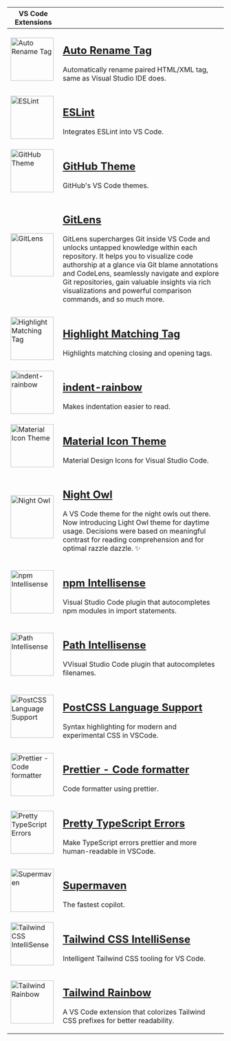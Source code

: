 | VS Code Extensions                                                                                                                                                                                                                                                                                                      |                                                                                                                                                                                                                                                                                                                                                                                                                                                            |
------------------------------------------------------------------------------------------------------------------------------------------------------------------------------------------------------------------------------------------------------------------------------------------------------------------------- | ---------------------------------------------------------------------------------------------------------------------------------------------------------------------------------------------------------------------------------------------------------------------------------------------------------------------------------------------------------------------------------------------------------------------------------------------------------- |
| <a href="https://marketplace.visualstudio.com/items?itemName=formulahendry.auto-rename-tag"><img width="100" src="https://formulahendry.gallerycdn.vsassets.io/extensions/formulahendry/auto-rename-tag/0.1.10/1644319230173/Microsoft.VisualStudio.Services.Icons.Default" alt="Auto Rename Tag">                      | <h2><a href="https://marketplace.visualstudio.com/items?itemName=formulahendry.auto-rename-tag">Auto Rename Tag</a></h2><p>Automatically rename paired HTML/XML tag, same as Visual Studio IDE does.</p>                                                                                                                                                                                                                                                   |
| <a href="https://marketplace.visualstudio.com/items?itemName=dbaeumer.vscode-eslint"><img width="100" src="https://dbaeumer.gallerycdn.vsassets.io/extensions/dbaeumer/vscode-eslint/2.3.0/1670230582430/Microsoft.VisualStudio.Services.Icons.Default" alt="ESLint">                                                   | <h2><a href="https://marketplace.visualstudio.com/items?itemName=dbaeumer.vscode-eslint">ESLint</a></h2><p>Integrates ESLint into VS Code.</p>                                                                                                                                                                                                                                                                                                             |
| <a href="https://marketplace.visualstudio.com/items?itemName=GitHub.github-vscode-theme"><img width="100" src="https://github.gallerycdn.vsassets.io/extensions/github/github-vscode-theme/6.3.2/1658208918815/Microsoft.VisualStudio.Services.Icons.Default" alt="GitHub Theme">                                       | <h2><a href="https://marketplace.visualstudio.com/items?itemName=GitHub.github-vscode-theme">GitHub Theme</a></h2><p>GitHub's VS Code themes.</p>                                                                                                                                                                                                                                                                                                          |
| <a href="https://marketplace.visualstudio.com/items?itemName=eamodio.gitlens"><img width="100" src="https://eamodio.gallerycdn.vsassets.io/extensions/eamodio/gitlens/2022.12.2304/1671786476796/Microsoft.VisualStudio.Services.Icons.Default" alt="GitLens">                                                          | <h2><a href="https://marketplace.visualstudio.com/items?itemName=eamodio.gitlens">GitLens</a></h2><p>GitLens supercharges Git inside VS Code and unlocks untapped knowledge within each repository. It helps you to visualize code authorship at a glance via Git blame annotations and CodeLens, seamlessly navigate and explore Git repositories, gain valuable insights via rich visualizations and powerful comparison commands, and so much more.</p> |
| <a href="https://marketplace.visualstudio.com/items?itemName=vincaslt.highlight-matching-tag"><img width="100" src="https://vincaslt.gallerycdn.vsassets.io/extensions/vincaslt/highlight-matching-tag/0.10.1/1624720983176/Microsoft.VisualStudio.Services.Icons.Default" alt="Highlight Matching Tag">                | <h2><a href="https://marketplace.visualstudio.com/items?itemName=vincaslt.highlight-matching-tag">Highlight Matching Tag</a></h2><p>Highlights matching closing and opening tags.</p>                                                                                                                                                                                                                                                                      |
| <a href="https://marketplace.visualstudio.com/items?itemName=oderwat.indent-rainbow"><img width="100" src="https://oderwat.gallerycdn.vsassets.io/extensions/oderwat/indent-rainbow/8.3.1/1649543509070/Microsoft.VisualStudio.Services.Icons.Default" alt="indent-rainbow">                                            | <h2><a href="https://marketplace.visualstudio.com/items?itemName=oderwat.indent-rainbow">indent-rainbow</a></h2><p>Makes indentation easier to read.</p>                                                                                                                                                                                                                                                                                                   |
| <a href="https://marketplace.visualstudio.com/items?itemName=PKief.material-icon-theme"><img width="100" src="https://pkief.gallerycdn.vsassets.io/extensions/pkief/material-icon-theme/4.23.1/1671815617902/Microsoft.VisualStudio.Services.Icons.Default" alt="Material Icon Theme">                                  | <h2><a href="https://marketplace.visualstudio.com/items?itemName=PKief.material-icon-theme">Material Icon Theme</a></h2><p>Material Design Icons for Visual Studio Code.</p>                                                                                                                                                                                                                                                                               |
| <a href="https://marketplace.visualstudio.com/items?itemName=sdras.night-owl"><img width="100" src="https://sdras.gallerycdn.vsassets.io/extensions/sdras/night-owl/2.0.1/1625369748311/Microsoft.VisualStudio.Services.Icons.Default" alt="Night Owl">                                                                 | <h2><a href="https://marketplace.visualstudio.com/items?itemName=sdras.night-owl">Night Owl</a></h2><p>A VS Code theme for the night owls out there. Now introducing Light Owl theme for daytime usage. Decisions were based on meaningful contrast for reading comprehension and for optimal razzle dazzle. ✨</p>                                                                                                                                        |
| <a href="https://marketplace.visualstudio.com/items?itemName=christian-kohler.npm-intellisense"><img width="100" src="https://christian-kohler.gallerycdn.vsassets.io/extensions/christian-kohler/npm-intellisense/1.4.4/1671487986629/Microsoft.VisualStudio.Services.Icons.Default" alt="npm Intellisense">           | <h2><a href="https://marketplace.visualstudio.com/items?itemName=christian-kohler.npm-intellisense">npm Intellisense</a></h2><p>Visual Studio Code plugin that autocompletes npm modules in import statements.</p>                                                                                                                                                                                                                                         |
| <a href="https://marketplace.visualstudio.com/items?itemName=christian-kohler.path-intellisense"><img width="100" src="https://christian-kohler.gallerycdn.vsassets.io/extensions/christian-kohler/path-intellisense/2.8.4/1671488165155/Microsoft.VisualStudio.Services.Icons.Default" alt="Path Intellisense">        | <h2><a href="https://marketplace.visualstudio.com/items?itemName=christian-kohler.path-intellisense">Path Intellisense</a></h2><p>VVisual Studio Code plugin that autocompletes filenames.</p>                                                                                                                                                                                                                                                             |
| <a href="https://marketplace.visualstudio.com/items?itemName=csstools.postcss"><img width="100" src="https://csstools.gallerycdn.vsassets.io/extensions/csstools/postcss/1.0.9/1597724854049/Microsoft.VisualStudio.Services.Icons.Default" alt="PostCSS Language Support">                                             | <h2><a href="https://marketplace.visualstudio.com/items?itemName=csstools.postcss">PostCSS Language Support</a></h2><p>Syntax highlighting for modern and experimental CSS in VSCode.</p>                                                                                                                                                                                                                                                                  |
| <a href="https://marketplace.visualstudio.com/items?itemName=esbenp.prettier-vscode"><img width="100" src="https://esbenp.gallerycdn.vsassets.io/extensions/esbenp/prettier-vscode/9.10.3/1669835243304/Microsoft.VisualStudio.Services.Icons.Default" alt="Prettier - Code formatter">                                 | <h2><a href="https://marketplace.visualstudio.com/items?itemName=esbenp.prettier-vscode">Prettier - Code formatter</a></h2><p>Code formatter using prettier.</p>                                                                                                                                                                                                                                                                                           |
| <a href="https://marketplace.visualstudio.com/items?itemName=yoavbls.pretty-ts-errors"><img width="100" src="https://yoavbls.gallerycdn.vsassets.io/extensions/yoavbls/pretty-ts-errors/0.5.4/1712534608793/Microsoft.VisualStudio.Services.Icons.Default" alt="Pretty TypeScript Errors">                              | <h2><a href="https://marketplace.visualstudio.com/items?itemName=yoavbls.pretty-ts-errors">Pretty TypeScript Errors</a></h2><p>Make TypeScript errors prettier and more human-readable in VSCode.</p>                                                                                                                                                                                                                                                      |
| <a href="https://marketplace.visualstudio.com/items?itemName=supermaven.supermaven"><img width="100" src="https://supermaven.gallerycdn.vsassets.io/extensions/supermaven/supermaven/1.1.12/1726681583817/Microsoft.VisualStudio.Services.Icons.Default" alt="Supermaven">                                              | <h2><a href="https://marketplace.visualstudio.com/items?itemName=supermaven.supermaven">Supermaven</a></h2><p>The fastest copilot.</p>                                                                                                                                                                                                                                                                                                                     | 
| <a href="https://marketplace.visualstudio.com/items?itemName=bradlc.vscode-tailwindcss"><img width="100" src="https://bradlc.gallerycdn.vsassets.io/extensions/bradlc/vscode-tailwindcss/0.9.11/1680168898408/Microsoft.VisualStudio.Services.Icons.Default" alt="Tailwind CSS IntelliSense">                           | <h2><a href="https://marketplace.visualstudio.com/items?itemName=esbenp.prettier-vscode">Tailwind CSS IntelliSense</a></h2><p>Intelligent Tailwind CSS tooling for VS Code.</p>                                                                                                                                                                                                                                                                            |
| <a href="https://marketplace.visualstudio.com/items?itemName=esdete.tailwind-rainbow"><img width="100" src="https://esdete.gallerycdn.vsassets.io/extensions/esdete/tailwind-rainbow/0.1.0/1739624095139/Microsoft.VisualStudio.Services.Icons.Default" alt="Tailwind Rainbow">                                         | <h2><a href="https://marketplace.visualstudio.com/items?itemName=esdete.tailwind-rainbow">Tailwind Rainbow</a></h2><p>A VS Code extension that colorizes Tailwind CSS prefixes for better readability.</p>                                                                                                                                                                                                                                                                            |